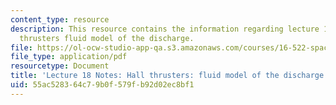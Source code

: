 ```yaml
---
content_type: resource
description: This resource contains the information regarding lecture 18 notes hall
  thrusters fluid model of the discharge.
file: https://ol-ocw-studio-app-qa.s3.amazonaws.com/courses/16-522-space-propulsion-spring-2015/55ac528364c79b0f579fb92d02ec8bf1_MIT16_522S15_Lecture18.pdf
file_type: application/pdf
resourcetype: Document
title: 'Lecture 18 Notes: Hall thrusters: fluid model of the discharge'
uid: 55ac5283-64c7-9b0f-579f-b92d02ec8bf1
---
```

